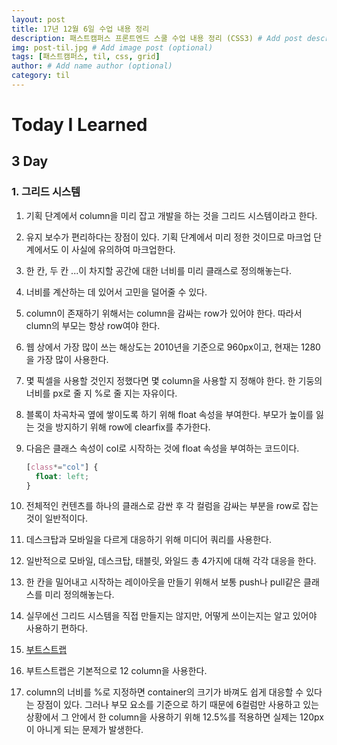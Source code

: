 ```yaml
---
layout: post
title: 17년 12월 6일 수업 내용 정리
description: 패스트캠퍼스 프론트엔드 스쿨 수업 내용 정리 (CSS3) # Add post description (optional)
img: post-til.jpg # Add image post (optional)
tags: [패스트캠퍼스, til, css, grid]
author: # Add name author (optional)
category: til
---
```

# Today I Learned

## 3 Day

### 1. 그리드 시스템

1. 기획 단계에서 column을 미리 잡고 개발을 하는 것을 그리드 시스템이라고 한다.

2. 유지 보수가 편리하다는 장점이 있다. 기획 단계에서 미리 정한 것이므로 마크업 단계에서도 이 사실에 유의하여 마크업한다.

3. 한 칸, 두 칸 ...이 차지할 공간에 대한 너비를 미리 클래스로 정의해놓는다.

4. 너비를 계산하는 데 있어서 고민을 덜어줄 수 있다.

5. column이 존재하기 위해서는 column을 감싸는 row가 있어야 한다. 따라서 clumn의 부모는 항상 row여야 한다.

6. 웹 상에서 가장 많이 쓰는 해상도는 2010년을 기준으로 960px이고, 현재는 1280을 가장 많이 사용한다.

7. 몇 픽셀을 사용할 것인지 정했다면 몇 column을 사용할 지 정해야 한다. 한 기둥의 너비를 px로 줄 지 %로 줄 지는 자유이다.

8. 블록이 차곡차곡 옆에 쌓이도록 하기 위해 float 속성을 부여한다. 부모가 높이를 잃는 것을 방지하기 위해 row에 clearfix를 추가한다.

9. 다음은 클래스 속성이 col로 시작하는 것에 float 속성을 부여하는 코드이다.

   ```css
   [class*="col"] {
     float: left;
   }
   ```

10. 전체적인 컨텐츠를 하나의 클래스로 감싼 후 각 컬럼을 감싸는 부분을 row로 잡는 것이 일반적이다.

11. 데스크탑과 모바일을 다르게 대응하기 위해 미디어 쿼리를 사용한다.

12. 일반적으로 모바일, 데스크탑, 태블릿, 와일드 총 4가지에 대해 각각 대응을 한다.

13. 한 칸을 밀어내고 시작하는 레이아웃을 만들기 위해서 보통 push나 pull같은 클래스를 미리 정의해놓는다.

14. 실무에선 그리드 시스템을 직접 만들지는 않지만, 어떻게 쓰이는지는 알고 있어야 사용하기 편하다.

15. [부트스트랩](https://getbootstrap.com/)

16. 부트스트랩은 기본적으로 12 column을 사용한다.

17. column의 너비를 %로 지정하면 container의 크기가 바껴도 쉽게 대응할 수 있다는 장점이 있다. 그러나 부모 요소를 기준으로 하기 때문에 6컬럼만 사용하고 있는 상황에서 그 안에서 한 column을 사용하기 위해 12.5%를 적용하면 실제는 120px이 아니게 되는 문제가 발생한다.